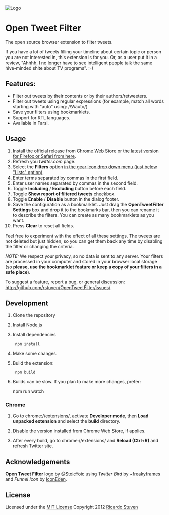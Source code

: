![Logo](https://github.com/rstuven/OpenTweetFilter/raw/master/assets/tile.440x280.png)
# Open Tweet Filter

The open source browser extension to filter tweets.

If you have a lot of tweets filling your timeline about certain topic or person you are not interested in, this extension is for you.
Or, as a user put it in a review, "Ahhhh, I no longer have to see intelligent people talk the same hive-minded shite about TV programs". :-)


## Features:

- Filter out tweets by their contents or by their authors/retweeters.
- Filter out tweets using regular expressions (for example, match all words starting with "auto" using:  /\Wauto/)
- Save your filters using bookmarklets.
- Support for RTL languages.
- Available in Farsi.


## Usage

1. Install the official release from [Chrome Web Store](https://chrome.google.com/webstore/detail/bdmjagdcpkfpebaaffpafncgkleijako) or [the latest version for Firefox or Safari from here](https://github.com/rstuven/OpenTweetFilter/tree/packages).
1. Refresh you *twitter.com* page.
1. Select the **Filters** option [in the gear icon drop down menu (just below "Lists" option)](http://goo.gl/iZCX8).
1. Enter terms separated by commas in the first field.
1. Enter user names separated by commas in the second field.
1. Toggle **Including** / **Excluding** button before each field.
1. Toggle **Show report of filtered tweets** checkbox.
1. Toggle **Enable** / **Disable** button in the dialog footer.
1. Save the configuration as a bookmarklet. Just drag the **OpenTweetFilter Settings** box and drop it to the bookmarks bar, then you can rename it to describe the filters. You can create as many bookmarklets as you want.
1. Press **Clear** to reset all fields.

Feel free to experiment with the effect of all these settings.
The tweets are not deleted but just hidden,
so you can get them back any time by disabling the filter or changing the criteria.

*NOTE:* We respect your privacy, so no data is sent to any server.
Your filters are processed in your computer and stored in your browser local storage
(so **please, use the bookmarklet feature or keep a copy of your filters in a safe place**).

To suggest a feature, report a bug, or general discussion:
http://github.com/rstuven/OpenTweetFilter/issues/


## Development

1. Clone the repository

1. Install Node.js

1. Install dependencies

		npm install

1. Make some changes.

1. Build the extension:

		npm build

1. Builds can be slow. If you plan to make more changes, prefer:

    npm run watch


### Chrome

1. Go to chrome://extensions/, activate **Developer mode**, then **Load unpacked extension** and select the **build** directory.

1. Disable the version installed from Chrome Web Store, if applies.

1. After every build, go to chrome://extensions/ and **Reload (Ctrl+R)** and refresh Twitter site.


## Acknowledgements

**Open Tweet Filter** logo by [@StoicYoic](https://twitter.com/StoicYoic) using *Twitter Bird* by [~freakyframes](http://freakyframes.deviantart.com/art/Twitter-Bird-127757230) and *Funnel Icon* by [IconEden](http://www.veryicon.com/icons/system/fresh-addon/funnel.html).


## License

Licensed under the [MIT License](http://creativecommons.org/licenses/MIT/)
Copyright 2012 [Ricardo Stuven](mailto:rstuven@gmail.com)
